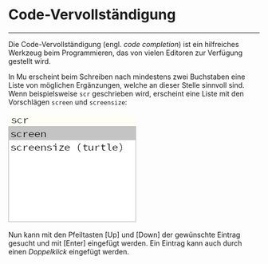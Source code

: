 # Code-Vervollständigung
---

Die Code-Vervollständigung (engl. *code completion*) ist ein hilfreiches Werkzeug beim Programmieren, das von vielen Editoren zur Verfügung gestellt wird.

In Mu erscheint beim Schreiben nach mindestens zwei Buchstaben eine Liste von möglichen Ergänzungen, welche an dieser Stelle sinnvoll sind. Wenn beispielsweise `scr` geschrieben wird, erscheint eine Liste mit den Vorschlägen `screen` und `screensize`:

![](images/mu-code-completion.png "Automatische Vervollständigung")

Nun kann mit den Pfeiltasten [Up] und [Down] der gewünschte Eintrag gesucht und mit [Enter] eingefügt werden. Ein Eintrag kann auch durch einen _Doppelklick_ eingefügt werden.
